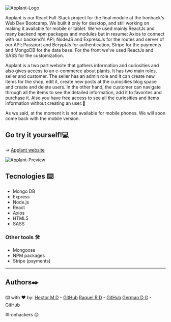 ![Applant-Logo](https://i.ibb.co/x5LmrDw/logo-applant-verde-pequen-o.png)

Applant is our React Full-Stack project for the final module at the Ironhack's Web Dev Bootcamp. We built it only for desktop, and still working on making it available for mobile or tablet. We've used mainly ReactJs and many backend npm packages and modules but in resume: Axios to connect with our backend's API; NodeJS and ExpressJs for the routes and server of our API; Passport and BcryptJs for authentication, Stripe for the payments and MongoDB for the data base. For the front we've used ReactJs and SASS for the customization. 

Applant is a two part website that gathers information and curiosities and also gives access to an e-commerce about plants. It has two main roles, seller and customer. The seller has an admin role and it can create new items for the shop, edit it, create new posts at the curiosities blog space and create and delete users. In the other hand, the customer can navigate through all the items to see the detailed information, add it to favorites and purchase it. Also you have free access to see all the curiosities and items information without creating an user.🌱

As we said, at the moment it is not available for mobile phones. We will soon come back with the mobile version.

  
## Go try it yourself!💻

→ [Applant website](https://applant.herokuapp.com/)

![Applant-Preview](https://i.ibb.co/Dk5XMXX/Captura-de-pantalla-2021-05-21-a-las-12-03-17.png)

## Tecnologies ⌨️
- Mongo DB
- Express
- Node.js
- React
- Axios
- HTML5
- SASS

### Other tools 🛠️
- Mongoose
- NPM packages
- Stripe (payments)

---
## Authors✒️
⌨️ with ❤️ by:
 [Hector M D](https://www.linkedin.com/in/hector-md/) - [GitHub](https://github.com/Thornnk)
 [Raquel R D](https://www.linkedin.com/in/raquel-rodriguez-diaz/) - [GitHub](https://github.com/srtamaciel)
 [German D G](https://www.linkedin.com/in/germandelgadogarcia/) - [GitHub](https://github.com/GermanDG6)
 
 #Ironhackers 😊